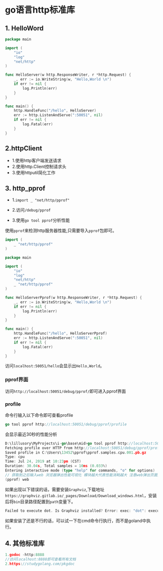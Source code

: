 # go语言http标准库

## 1. HelloWord

```go
package main

import (
	"io"
	"log"
	"net/http"
)

func HelloServer(w http.ResponseWriter, r *http.Request) {
	_, err := io.WriteString(w, "Hello,World \n")
	if err != nil {
		log.Println(err)
	}
}

func main() {
	http.HandleFunc("/hello", HelloServer)
	err := http.ListenAndServe(":50051", nil)
	if err != nil {
		log.Fatal(err)
	}
}

```

## 2.httpClient

* 1.使用http客户端发送请求
* 2.使用http.Client控制请求头
* 3.使用httputil简化工作

## 3. http_pprof

* 1.`import _ "net/http/pprof"`

* 2.访问`/debug/pprof`
* 3.使用`go tool pprof`分析性能



使用`pprof`来检测http服务器性能,只需要导入`pprof`包即可。

```go
import (
	_ "net/http/pprof"
)
```

```go
package main

import (
	"io"
	"log"
	"net/http"
	_ "net/http/pprof"
)

func HelloServerPprof(w http.ResponseWriter, r *http.Request) {
	_, err := io.WriteString(w, "Hello,World \n")
	if err != nil {
		log.Println(err)
	}
}

func main() {
	http.HandleFunc("/hello", HelloServerPprof)
	err := http.ListenAndServe(":50051", nil)
	if err != nil {
		log.Fatal(err)
	}
}

```

访问`localhost:50051/hello`会显示出`Hello,World`。

### pprof界面

访问`http://localhost:50051/debug/pprof/`即可进入pprof界面

### profile

命令行输入以下命令即可查看profile

```go
go tool pprof http://localhost:50051/debug/pprof/profile
```

会显示最近30秒的性能分析

```go
D:\lillusory\MyProjects\i-go\base\mid>go tool pprof http://localhost:50051/debug/pprof/profile
Fetching profile over HTTP from http://localhost:50051/debug/pprof/profile
Saved profile in C:\Users\13452\pprof\pprof.samples.cpu.001.pb.gz
Type: cpu
Time: Jul 24, 2019 at 10:23pm (CST)
Duration: 30.04s, Total samples = 10ms (0.033%)
Entering interactive mode (type "help" for commands, "o" for options)
// 获取到之后输入web 浏览器弹出性能可视化 模块越大代表性能消耗越大 注意web弹出页面文件后缀为.svg
(pprof) web

```

如果出现以下错误的话，需要安装`Graphviz`,下载地址`https://graphviz.gitlab.io/_pages/Download/Download_windows.html`，安装后将`bin`目录路径配置到`path`变量下。

```go
Failed to execute dot. Is Graphviz installed? Error: exec: "dot": executable file not found in %PATH%
```

如果安装了还是不行的话，可以试一下在cmd命令行执行，而不是goland中执行。

## 4. 其他标准库

```go
1.godoc -http:8888
//访问localhost:8888即可查看所有文档
2.https://studygolang.com/pkgdoc
```

